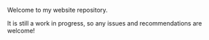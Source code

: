 Welcome to my website repository.

It is still a work in progress, so any issues and recommendations are welcome!

